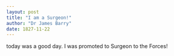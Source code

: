 ```yaml
---
layout: post
title: "I am a Surgeon!"
author: "Dr James Barry"
date: 1827-11-22
---
```


today was a good day. I was promoted to Surgeon to the Forces!
